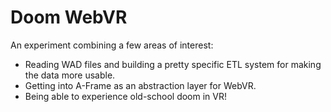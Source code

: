 Doom WebVR
==========

An experiment combining a few areas of interest:
* Reading WAD files and building a pretty specific ETL system for making the data more usable.
* Getting into A-Frame as an abstraction layer for WebVR.
* Being able to experience old-school doom in VR!

